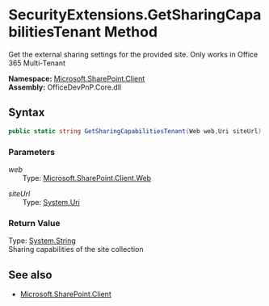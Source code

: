 # SecurityExtensions.GetSharingCapabilitiesTenant Method  
Get the external sharing settings for the provided site. Only works in Office 365 Multi-Tenant  

**Namespace:** [Microsoft.SharePoint.Client](Microsoft.SharePoint.Client.md)  
**Assembly:** OfficeDevPnP.Core.dll  
## Syntax
```C#
public static string GetSharingCapabilitiesTenant(Web web,Uri siteUrl)
```
### Parameters
*web*  
&emsp;&emsp;Type: [Microsoft.SharePoint.Client.Web](Microsoft.SharePoint.Client.Web.md) 
&emsp;&emsp;  
  
*siteUrl*  
&emsp;&emsp;Type: [System.Uri](System.Uri.md) 
&emsp;&emsp;  
  
### Return Value
Type: [System.String](System.String.md)  
Sharing capabilities of the site collection

## See also
- [Microsoft.SharePoint.Client](Microsoft.SharePoint.Client.md)
